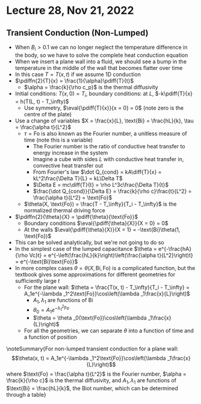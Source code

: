 # Lecture 28, Nov 21, 2022

## Transient Conduction (Non-Lumped)

* When $B_i > 0.1$ we can no longer neglect the temperature difference in the body, so we have to solve the complete heat conduction equation
* When we insert a plane wall into a fluid, we should see a bump in the temperature in the middle of the wall that becomes flatter over time
* In this case $T = T(x, t)$ if we assume 1D conduction
* $\pdiffn{2}{T}{x} = \frac{1}{\alpha}\pdiff{T}{t}$
	* $\alpha = \frac{k}{\rho c_p}$ is the thermal diffusivity
* Initial conditions: $T(x, 0) = T_i$, boundary conditions: at $L$, $-k\pdiff{T}{x} = h(T(L, t) - T_\infty)$
	* Use symmetry, $\eval{\pdiff{T}{x}}{x = 0} = 0$ (note zero is the centre of the plate)
* Use a change of variables $X = \frac{x}{L}, \text{Bi} = \frac{hL}{k}, \tau = \frac{\alpha t}{L^2}$
	* $\tau = \text{Fo}$ is also known as the Fourier number, a unitless measure of time (note this is a variable)
		* The Fourier number is the ratio of conductive heat transfer to energy increase in the system
		* Imagine a cube with sides $L$ with conductive heat transfer in, convective heat transfer out
		* From Fourier's law $\dot Q_{cond} = kA\diff{T}{x} = kL^2\frac{\Delta T}{L} = kL\Delta T$
		* $\Delta E = mc\diff{T}{t} = \rho L^3c\frac{\Delta T}{t}$
		* $\frac{\dot Q_{cond}}{\Delta E} = \frac{k}{\rho c}\frac{t}{L^2} = \frac{\alpha t}{L^2} = \text{Fo}$
	* $\theta(X, \text{Fo}) = \frac{T - T_\infty}{T_i - T_\infty}$ is the normalized thermal driving force
* $\pdiffn{2}{\theta}{X} = \pdiff{\theta}{\text{Fo}}$
	* Boundary conditions $\eval{\pdiff{\theta}{X}}{X = 0} = 0$
	* At the walls $\eval{\pdiff{\theta}{X}}{X = 1} = -\text{Bi}\theta(1, \text{Fo})$
* This can be solved analytically, but we're not going to do so
* In the simplest case of the lumped capacitance $\theta = e^{-\frac{hA}{\rho Vc}t} = e^{-\left(\frac{hL}{k}\right)\left(\frac{\alpha t}{L^2}\right)t} = e^{-\text{Bi}\text{Fo}}$
* In more complex cases $\theta = \theta(X, \text{Bi}, \text{Fo})$ is a complicated function, but the textbook gives some approximations for different geometries for sufficiently large $t$
	* For the plane wall: $\theta = \frac{T(x, t) - T_\infty}{T_i - T_\infty} = A_1e^{-\lambda _1^2\text{Fo}}\cos\left(\lambda _1\frac{x}{L}\right)$
		* $A_1, \lambda _1$ are functions of $\text{Bi}$
		* $\theta _0 = A_1e^{-\lambda _1^2\text{Fo}}$
		* $\theta = \theta _0(\text{Fo})\cos\left(\lambda _1\frac{x}{L}\right)$
	* For all the geometries, we can separate $\theta$ into a function of time and a function of position

\noteSummary{For non-lumped transient conduction for a plane wall: $$\theta(x, t) = A_1e^{-\lambda _1^2\text{Fo}}\cos\left(\lambda _1\frac{x}{L}\right)$$
where $\text{Fo} = \frac{\alpha t}{L^2}$ is the Fourier number, $\alpha = \frac{k}{\rho c}$ is the thermal diffusivity, and $A_1, \lambda _1$ are functions of $\text{Bi} = \frac{hL}{k}$, the Biot number, which can be determined through a table}

